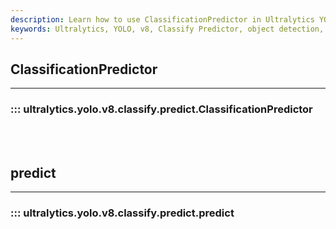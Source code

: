 ```yaml
---
description: Learn how to use ClassificationPredictor in Ultralytics YOLOv8 for object classification tasks in a simple and efficient way.
keywords: Ultralytics, YOLO, v8, Classify Predictor, object detection, classification, computer vision
---
```


## ClassificationPredictor
---

### ::: ultralytics.yolo.v8.classify.predict.ClassificationPredictor

<br><br>

## predict
---

### ::: ultralytics.yolo.v8.classify.predict.predict

<br><br>
